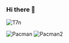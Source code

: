 ### Hi there 👋
![T7n](https://user-images.githubusercontent.com/104057685/164349835-7da0f2e5-0fdf-4fb3-929e-8777bbd5f2fc.gif)
<!--
**aranajk/aranajk** is a ✨ _special_ ✨ repository because its `README.md` (this file) appears on your GitHub profile.

Here are some ideas to get you started:

- 🔭 I’m currently working on ...
- 🌱 I’m currently learning ...
- 👯 I’m looking to collaborate on ...
- 🤔 I’m looking for help with ...
- 💬 Ask me about ...
- 📫 How to reach me: ...
- 😄 Pronouns: ...
- ⚡ Fun fact: ...
-->

![Pacman](https://user-images.githubusercontent.com/104057685/164351790-22d32432-7312-4a7a-a8ff-232858ddd71f.gif)
![Pacman2](https://user-images.githubusercontent.com/104057685/164351799-766071d8-1591-499a-8fef-ab85ca378a62.gif)
